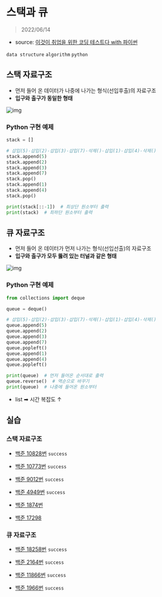# 스택과 큐

> 2022/06/14

- source: [이것이 취업을 위한 코딩 테스트다 with 파이썬](https://www.youtube.com/playlist?list=PLRx0vPvlEmdAghTr5mXQxGpHjWqSz0dgC)

`data structure` `algorithm` `python`



## 스택 자료구조

- 먼저 들어 온 데이터가 나중에 나가는 형식(선입후출)의 자료구조
- __입구와 출구가 동일한 형태__



![img](https://velog.velcdn.com/images%2F717lumos%2Fpost%2F090765d9-dce1-4e73-a4ff-a855a8fbc497%2F%EA%B7%B8%EB%A6%BC9.png)



### Python 구현 예제

```python
stack = []

# 삽입(5)-삽입(2)-삽입(3)-삽입(7)-삭제()-삽입(1)-삽입(4)-삭제()
stack.append(5)
stack.append(2)
stack.append(3)
stack.append(7)
stack.pop()
stack.append(1)
stack.append(4)
stack.pop()

print(stack[::-1])  # 최상단 원소부터 출력
print(stack)  # 최하단 원소부터 출력
```



## 큐 자료구조

- 먼저 들어 온 데이터가 먼저 나가는 형식(선입선출)의 자료구조
- __입구와 출구가 모두 뚫려 있는 터널과 같은 형태__



![img](https://blog.kakaocdn.net/dn/eanvLg/btq3mO4both/LHk16XqBRdK3yPUaIJyd8k/img.png)



### Python 구현 예제

```python
from collections import deque

queue = deque()

# 삽입(5)-삽입(2)-삽입(3)-삽입(7)-삭제()-삽입(1)-삽입(4)-삭제()
queue.append(5)
queue.append(2)
queue.append(3)
queue.append(7)
queue.popleft()
queue.append(1)
queue.append(4)
queue.popleft()

print(queue)  # 먼저 들어온 순서대로 출력
queue.reverse()  # 역순으로 바꾸기
print(queue)  # 나중에 들어온 원소부터 
```

- list ➡ 시간 복잡도 ↑



## 실습

### 스택 자료구조

- [백준 10828번](https://www.acmicpc.net/problem/10828) `success`

- [백준 10773번](https://www.acmicpc.net/problem/10773) `success`

- [백준 9012번](https://www.acmicpc.net/problem/9012) `success`

- [백준 4949번](https://www.acmicpc.net/problem/4949) `success`

- [백준 1874번](https://www.acmicpc.net/problem/1874) 

- [백준 17298](https://www.acmicpc.net/problem/17298)



### 큐 자료구조

- [백준 18258번](https://www.acmicpc.net/problem/18258) `success`

- [백준 2164번](https://www.acmicpc.net/problem/2164) `success`

- [백준 11866번](https://www.acmicpc.net/problem/11866) `success`

- [백준 1966번](https://www.acmicpc.net/problem/1966) `success`

  



